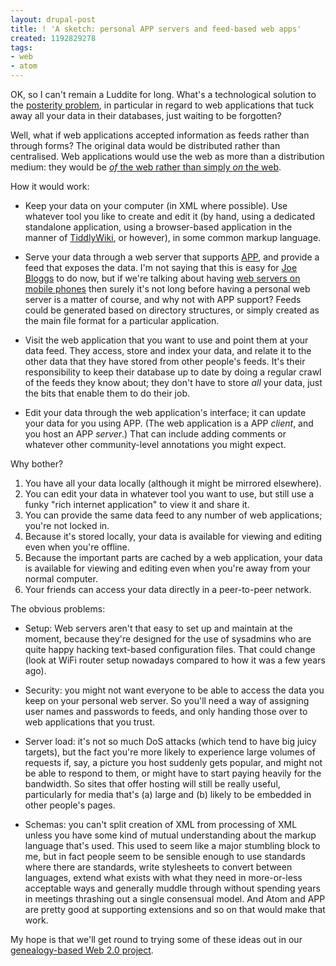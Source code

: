 ```yaml
---
layout: drupal-post
title: ! 'A sketch: personal APP servers and feed-based web apps'
created: 1192829278
tags:
- web
- atom
---
```

OK, so I can't remain a Luddite for long. What's a technological solution to the [posterity problem][1], in particular in regard to web applications that tuck away all your data in their databases, just waiting to be forgotten?

Well, what if web applications accepted information as feeds rather than through forms? The original data would be distributed rather than centralised. Web applications would use the web as more than a distribution medium: they would be [*of* the web rather than simply *on* the web][6].

[1]: http://www.jenitennison.com/blog/node/59 "Jeni's Musings: Posterity"
[6]: http://www.25hoursaday.com/weblog/2007/10/20/IfYouFightTheWebYouWillLose.aspx "Dare Obasanjo: If You Fight the Web You Will Lose"

<!--break-->

How it would work:

  * Keep your data on your computer (in XML where possible). Use whatever tool you like to create and edit it (by hand, using a dedicated standalone application, using a browser-based application in the manner of [TiddlyWiki][4], or however), in some common markup language.

  * Serve your data through a web server that supports [APP][5], and provide a feed that exposes the data. I'm not saying that this is easy for [Joe Bloggs][7] to do now, but if we're talking about having [web servers on mobile phones][3] then surely it's not long before having a personal web server is a matter of course, and why not with APP support? Feeds could be generated based on directory structures, or simply created as the main file format for a particular application.

  * Visit the web application that you want to use and point them at your data feed. They access, store and index your data, and relate it to the other data that they have stored from other people's feeds. It's their responsibility to keep their database up to date by doing a regular crawl of the feeds they know about; they don't have to store *all* your data, just the bits that enable them to do their job.

  * Edit your data through the web application's interface; it can update your data for you using APP. (The web application is a APP *client*, and you host an APP *server*.) That can include adding comments or whatever other community-level annotations you might expect.

Why bother?

 1. You have all your data locally (although it might be mirrored elsewhere).
 2. You can edit your data in whatever tool you want to use, but still use a funky "rich internet application" to view it and share it.
 3. You can provide the same data feed to any number of web applications; you're not locked in.
 4. Because it's stored locally, your data is available for viewing and editing even when you're offline.
 5. Because the important parts are cached by a web application, your data is available for viewing and editing even when you're away from your normal computer.
 6. Your friends can access your data directly in a peer-to-peer network.

The obvious problems:

  * Setup: Web servers aren't that easy to set up and maintain at the moment, because they're designed for the use of sysadmins who are quite happy hacking text-based configuration files. That could change (look at WiFi router setup nowadays compared to how it was a few years ago).

  * Security: you might not want everyone to be able to access the data you keep on your personal web server. So you'll need a way of assigning user names and passwords to feeds, and only handing those over to web applications that you trust.

  * Server load: it's not so much DoS attacks (which tend to have big juicy targets), but the fact you're more likely to experience large volumes of requests if, say, a picture you host suddenly gets popular, and might not be able to respond to them, or might have to start paying heavily for the bandwidth. So sites that offer hosting will still be really useful, particularly for media that's (a) large and (b) likely to be embedded in other people's pages.

  * Schemas: you can't split creation of XML from processing of XML unless you have some kind of mutual understanding about the markup language that's used. This used to seem like a major stumbling block to me, but in fact people seem to be sensible enough to use standards where there are standards, write stylesheets to convert between languages, extend what exists with what they need in more-or-less acceptable ways and generally muddle through without spending years in meetings thrashing out a single consensual model. And Atom and APP are pretty good at supporting extensions and so on that would make that work.

My hope is that we'll get round to trying some of these ideas out in our [genealogy-based Web 2.0 project][8].

[2]: http://news.bbc.co.uk/1/hi/technology/7044606.stm "BBC News: Drive advance fuels terabyte era"
[3]: http://dubinko.info/blog/2006/06/04/would-you-run-a-web-server-on-your-phone/ "Micah Dubinko:  Would you run a web server on your phone?"
[4]: http://www.tiddlywiki.com/ "TiddlyWiki"
[5]: http://www.ietf.org/rfc/rfc5023.txt "The Atom Publishing Protocol"
[7]: http://en.wikipedia.org/wiki/Placeholder_name#People "Wikipedia: Placeholder names for people"
[8]: http://www.jenitennison.com/blog/node/54 "Jeni's Musings: Web 2.0 Project"
